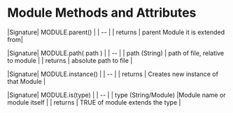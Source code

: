 # Module Methods and Attributes


|Signature| MODULE.parent() |
| -- |
| returns | parent  Module it is extended from|

|Signature| MODULE.path( path ) |
| -- |
| path (String) | path of file, relative to module |
| returns | absolute path to file |

|Signature| MODULE.instance() |
| -- |
| returns | Creates new instance of that Module |

|Signature| MODULE.is(type) |
| -- |
| type (String/Module) |Module name or module itself |
| returns | TRUE of module extends the type |
